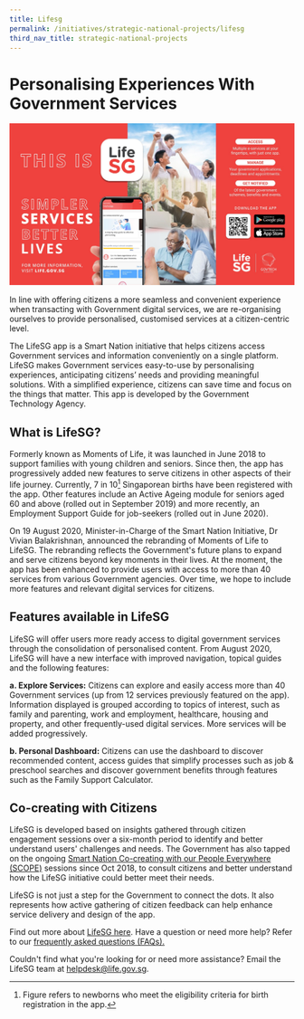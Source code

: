 ```yaml
---
title: Lifesg
permalink: /initiatives/strategic-national-projects/lifesg
third_nav_title: strategic-national-projects
---
```



# Personalising Experiences With Government Services 

![LifeSG banner](/images/initiatives/lifesg-kv.jpg)

In line with offering citizens a more seamless and convenient experience when transacting with Government digital services, we are re-organising ourselves to provide personalised, customised services at a citizen-centric level.

The LifeSG app is a Smart Nation initiative that helps citizens access Government services and information conveniently on a single platform. LifeSG makes Government services easy-to-use by personalising experiences, anticipating citizens’ needs and providing meaningful solutions. With a simplified experience, citizens can save time and focus on the things that matter. This app is developed by the Government Technology Agency.
 
## What is LifeSG?
 
Formerly known as Moments of Life, it was launched in June 2018 to support families with young children and seniors. Since then, the app has progressively added new features to serve citizens in other aspects of their life journey. Currently, 7 in 10[^1] Singaporean births have been registered with the app. Other features include an Active Ageing module for seniors aged 60 and above (rolled out in September 2019) and more recently, an Employment Support Guide for job-seekers (rolled out in June 2020). 

[^1]: Figure refers to newborns who meet the eligibility criteria for birth registration in the app.
 
On 19 August 2020, Minister-in-Charge of the Smart Nation Initiative, Dr Vivian Balakrishnan, announced the rebranding of Moments of Life to LifeSG. The rebranding reflects the Government's future plans to expand and serve citizens beyond key moments in their lives. At the moment, the app has been enhanced to provide users with access to more than 40 services from various Government agencies. Over time, we hope to include more features and relevant digital services for citizens.

## Features available in LifeSG
 
LifeSG will offer users more ready access to digital government services through the consolidation of personalised content. From August 2020, LifeSG will have a new interface with improved navigation, topical guides and the following features:

**a. Explore Services:** Citizens can explore and easily access more than 40 Government services (up from 12 services previously featured on the app). Information displayed is grouped according to topics of interest, such as family and parenting, work and employment, healthcare, housing and property, and other frequently-used digital services. More services will be added progressively. 
 
**b. Personal Dashboard:** Citizens can use the dashboard to discover recommended content, access guides that simplify processes such as job & preschool searches and discover government benefits through features such as the Family Support Calculator. 

## Co-creating with Citizens
 
LifeSG is developed based on insights gathered through citizen engagement sessions over a six-month period to identify and better understand users' challenges and needs. The Government has also tapped on the ongoing [Smart Nation Co-creating with our People Everywhere (SCOPE)](/community/scope) sessions since Oct 2018, to consult citizens and better understand how the LifeSG initiative could better meet their needs.

LifeSG is not just a step for the Government to connect the dots. It also represents how active gathering of citizen feedback can help enhance service delivery and design of the app.
 
Find out more about <a href="https://www.life.gov.sg/" target="_blank">LifeSG here</a>. Have a question or need more help? Refer to our <a href="https://www.life.gov.sg/help-support/about-lifesg" target="_blank">frequently asked questions (FAQs).</a>
 
Couldn't find what you're looking for or need more assistance? Email the LifeSG team at [helpdesk@life.gov.sg](mailto:helpdesk@life.gov.sg). 

